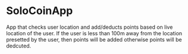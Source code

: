 # SoloCoinApp
App that checks user location and add/deducts points based on live location of the user. If the user is less than 100m away from the location presetted by the user, then points will be added otherwise points will be dedcuted. 
